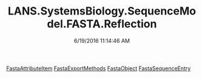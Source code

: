 ﻿---
title: LANS.SystemsBiology.SequenceModel.FASTA.Reflection
date: 6/19/2016 11:14:46 AM
---

[FastaAttributeItem](T-LANS.SystemsBiology.SequenceModel.FASTA.Reflection.FastaAttributeItem.html)
[FastaExportMethods](T-LANS.SystemsBiology.SequenceModel.FASTA.Reflection.FastaExportMethods.html)
[FastaObject](T-LANS.SystemsBiology.SequenceModel.FASTA.Reflection.FastaObject.html)
[FastaSequenceEntry](T-LANS.SystemsBiology.SequenceModel.FASTA.Reflection.FastaSequenceEntry.html)
